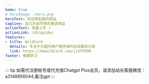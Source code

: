 ```yaml
---
home: true
# heroImage: /hero.png
heroText: 欢迎来到我的网站
tagline: 这几天会尽快完善该网站
actionText: 快速上手 →
actionLink: /zh/guide/
features:
- title: WildCard
  details: 专注于为国内用户提供海外在线服务订阅
  link: https://bewildcard.com/i/GTP999
footer: 慢慢学习
---
```

::: tip
如需代注册帐号或代充值Chatgpt Plus会员，请添加站长客服微信：a3148856044,备注gpt
:::

